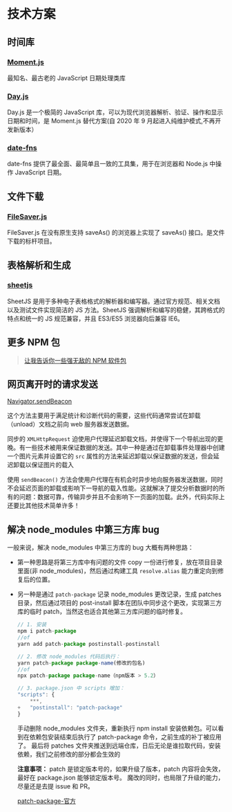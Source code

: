 # 技术方案

## 时间库

### [Moment.js](http://momentjs.cn/)

最知名、最古老的 JavaScript 日期处理类库

### [Day.js](https://dayjs.fenxianglu.cn/)

Day.js 是一个极简的 JavaScript 库，可以为现代浏览器解析、验证、操作和显示日期和时间，是 Moment.js 替代方案(自 2020 年 9 月起进入纯维护模式,不再开发新版本）

### [date-fns](https://date-fns.org/)

date-fns 提供了最全面、最简单且一致的工具集，用于在浏览器和 Node.js 中操作 JavaScript 日期。

## 文件下载

### [FileSaver.js](https://github.com/eligrey/FileSaver.js/)

FileSaver.js 在没有原生支持 saveAs() 的浏览器上实现了 saveAs() 接口。是文件下载的标杆项目。

## 表格解析和生成

### [sheetjs ](https://github.com/SheetJS/sheetjs)

SheetJS 是用于多种电子表格格式的解析器和编写器。通过官方规范、相关文档以及测试文件实现简洁的 JS 方法。SheetJS 强调解析和编写的稳健，其跨格式的特点和统一的 JS 规范兼容，并且 ES3/ES5 浏览器向后兼容 IE6。

## 更多 NPM 包

> [让我告诉你一些强无敌的 NPM 软件包](https://juejin.cn/post/6950584088462163982)

## 网页离开时的请求发送

[Navigator.sendBeacon](https://developer.mozilla.org/zh-CN/docs/Web/API/Navigator/sendBeacon)

这个方法主要用于满足统计和诊断代码的需要，这些代码通常尝试在卸载（unload）文档之前向 web 服务器发送数据。

同步的 `XMLHttpRequest` 迫使用户代理延迟卸载文档，并使得下一个导航出现的更晚。有一些技术被用来保证数据的发送。其中一种是通过在卸载事件处理器中创建一个图片元素并设置它的 `src` 属性的方法来延迟卸载以保证数据的发送，但会延迟卸载以保证图片的载入

使用 `sendBeacon()` 方法会使用户代理在有机会时异步地向服务器发送数据，同时不会延迟页面的卸载或影响下一导航的载入性能。这就解决了提交分析数据时的所有的问题：数据可靠，传输异步并且不会影响下一页面的加载。此外，代码实际上还要比其他技术简单许多！

## 解决 node_modules 中第三方库 bug

一般来说，解决 node_modules 中第三方库的 bug 大概有两种思路：

- 第一种思路是将第三方库中有问题的文件 copy 一份进行修复，放在项目目录里面(非 node_modules)，然后通过构建工具 `resolve.alias` 能力重定向到修复后的位置。

- 另一种是通过 `patch-package` 记录 node_modules 更改记录，生成 patches 目录，然后通过项目的 post-install 脚本在团队中同步这个更改，实现第三方库的临时 patch，当然这也适合其他第三方库问题的临时修复。

  ```javascript
  // 1. 安装
  npm i patch-package
  //of
  yarn add patch-package postinstall-postinstall

  // 2. 修改 node_modules 代码后执行：
  yarn patch-package package-name(修改的包名)
  //of
  npx patch-package package-name（npm版本 > 5.2）

  // 3. package.json 中 scripts 增加：
  "scripts": {
      ***,
  +   "postinstall": "patch-package"
  }
  ```

  手动删除 node_modules 文件夹，重新执行 npm install 安装依赖包。可以看到在依赖包安装结束后执行了 patch-package 命令，之前生成的补丁被应用了。
  最后将 patches 文件夹推送到远端仓库，日后无论是谁拉取代码，安装依赖，我们之前修改的部分都会生效的

  **注意事项：**
  patch 是锁定版本号的，如果升级了版本，patch 内容将会失效，最好在 package.json 能够锁定版本号。
  魔改的同时，也局限了升级的能力，尽量还是去提 issue 和 PR。

  [patch-package-官方](https://github.com/ds300/patch-package)
